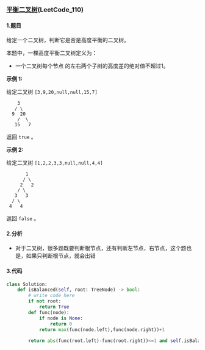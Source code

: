 ### [平衡二叉树](https://leetcode-cn.com/problems/balanced-binary-tree/)(LeetCode_110)

#### 1.题目

给定一个二叉树，判断它是否是高度平衡的二叉树。

本题中，一棵高度平衡二叉树定义为：

- 一个二叉树每个节点 的左右两个子树的高度差的绝对值不超过1。

**示例 1:**

给定二叉树 `[3,9,20,null,null,15,7]`

```
    3
   / \
  9  20
    /  \
   15   7
```

返回 `true` 。

**示例 2:**

给定二叉树 `[1,2,2,3,3,null,null,4,4]`

```
       1
      / \
     2   2
    / \
   3   3
  / \
 4   4
```

返回 `false` 。



#### 2.分析

- 对于二叉树，很多题既要判断根节点，还有判断左节点，右节点，这个题也是，如果只判断根节点，就会出错



#### 3.代码



```python
class Solution:
    def isBalanced(self, root: TreeNode) -> bool:
        # write code here
        if not root:
            return True
        def func(node):
            if node is None:
                return 0
            return max(func(node.left),func(node.right))+1
        
        return abs(func(root.left)-func(root.right))<=1 and self.isBalanced(root.left) and self.isBalanced(root.right)
```

